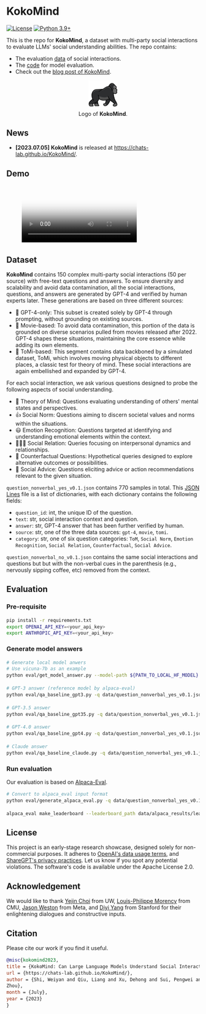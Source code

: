 # KokoMind 

[![License](https://img.shields.io/badge/Code%20License-Apache_2.0-green.svg)](https://github.com/CHATS-lab/KokoMind/blob/main/LICENSE)
[![Python 3.9+](https://img.shields.io/badge/python-3.9+-blue.svg)](https://www.python.org/downloads/release/python-390/)

This is the repo for **KokoMind**, a dataset with multi-party social interactions to evaluate LLMs' social understanding abilities. The repo contains:

- The evaluation [data](https://github.com/CHATS-lab/KokoMind/tree/main/data) of social interactions.
- The [code](https://github.com/CHATS-lab/KokoMind/tree/main/eval) for model evaluation.
- Check out the [blog post of KokoMind](https://chats-lab.github.io/KokoMind).

<!-- [[Project Page](https://chats-lab.github.io/KokoMind/)] [Paper] -->

<p align="center">
    <img src="./website/img/gorilla.png" width="15%"> <br>
  Logo of <b>KokoMind</b>.
</p>

## News

- **[2023.07.05]** **KokoMind** is released at https://chats-lab.github.io/KokoMind/.

## Demo
<figure class="video_container">
  <video controls="true" allowfullscreen="true" poster="website/img/thumbnail.png">
    <source src="./website/video/demo1.mp4" type="video/mp4">
  </video>
</figure>
<!-- [![Alt Text](website/img/thumbnail.png)](./website/video/demo1.mp4) -->


## Dataset

**KokoMind** contains 150 complex multi-party social interactions (50 per source) with free-text questions and answers. To ensure diversity and scalability and avoid data contamination, all the social interactions, questions, and answers are generated by GPT-4 and verified by human experts later. These generations are based on three different sources:

- 🤖 GPT-4-only: This subset is created solely by GPT-4 through prompting, without grounding on existing sources.
- 🎦 Movie-based: To avoid data contamination, this portion of the data is grounded on diverse scenarios pulled from movies released after 2022. GPT-4 shapes these situations, maintaining the core essence while adding its own elements.
- 🧠 ToMi-based: This segment contains data backboned by a simulated dataset, ToMi, which involves moving physical objects to different places, a classic test for theory of mind. These social interactions are again embellished and expanded by GPT-4.

For each social interaction, we ask various questions designed to probe the following aspects of social understanding.

- 🧠 Theory of Mind: Questions evaluating understanding of others' mental states and perspectives.
- 👍 Social Norm: Questions aiming to discern societal values and norms within the situations.
- 😃 Emotion Recognition: Questions targeted at identifying and understanding emotional elements within the context.
- 👨‍👩‍👧 Social Relation: Queries focusing on interpersonal dynamics and relationships.
- 🤔 Counterfactual Questions: Hypothetical queries designed to explore alternative outcomes or possibilities.
- 📝 Social Advice: Questions eliciting advice or action recommendations relevant to the given situation.

`question_nonverbal_yes_v0.1.json` contains 770 samples in total. This [JSON Lines](https://jsonlines.org/) file is a list of dictionaries, with each dictionary contains the following fields:

- `question_id`: int, the unique ID of the question.
- `text`: str, social interaction context and question.
- `answer`: str, GPT-4 answer that has been further verified by human.
- `source`: str, one of the three data sources: `gpt-4`, `movie`, `tomi`.
- `category`: str, one of six question categories: `ToM`, `Social Norm`, `Emotion Recognition`, `Social Relation`, `Counterfactual`, `Social Advice`.

`question_nonverbal_no_v0.1.json` contains the same social interactions and questions but but with the non-verbal cues in the parenthesis (e.g., nervously sipping coffee, etc) removed from the context.

## Evaluation

### Pre-requisite

```bash
pip install -r requirements.txt
export OPENAI_API_KEY=<your_api_key>
export ANTHROPIC_API_KEY=<your_api_key>
```

### Generate model answers

``` bash
# Generate local model anwers
# Use vicuna-7b as an example
python eval/get_model_answer.py --model-path ${PATH_TO_LOCAL_HF_MODEL} --model-id vicuna-7b --question-file data/question_nonverbal_yes_v0.1.jsonl --answer-file data/answer/answer_vicuna-7b.jsonl --num-gpus 8

# GPT-3 answer (reference model by alpaca-eval)
python eval/qa_baseline_gpt3.py -q data/question_nonverbal_yes_v0.1.jsonl -o data/answer/answer_gpt3.jsonl

# GPT-3.5 answer
python eval/qa_baseline_gpt35.py -q data/question_nonverbal_yes_v0.1.jsonl -o data/answer/answer_gpt35.jsonl

# GPT-4.0 answer
python eval/qa_baseline_gpt4.py -q data/question_nonverbal_yes_v0.1.jsonl -o data/answer/answer_gpt4.jsonl

# Claude answer
python eval/qa_baseline_claude.py -q data/question_nonverbal_yes_v0.1.jsonl -o data/answer/answer_claude.jsonl
```

### Run evaluation

Our evaluation is based on [Alpaca-Eval](https://github.com/tatsu-lab/alpaca_eval).

```bash
# Convert to alpaca_eval input format
python eval/generate_alpaca_eval.py -q data/question_nonverbal_yes_v0.1.jsonl -a data/answer/answer_gpt3.jsonl -o data/alpaca_eval/answer_gpt3.json

alpaca_eval make_leaderboard --leaderboard_path data/alpaca_results/leaderboard.csv --all_model_outputs "./data/alpaca_eval/answer_*" --reference_outputs data/alpaca_eval/answer_gpt3.json --is_overwrite_leaderboard True
```

## License

This project is an early-stage research showcase, designed solely for non-commercial purposes. It adheres to [OpenAI's data usage terms](https://openai.com/policies/terms-of-use), and [ShareGPT's privacy practices](https://chrome.google.com/webstore/detail/sharegpt-share-your-chatg/daiacboceoaocpibfodeljbdfacokfjb). Let us know if you spot any potential violations. The software's code is available under the Apache License 2.0.

## Acknowledgement

We would like to thank [Yejin Choi](https://homes.cs.washington.edu/~yejin/) from UW, [Louis-Philippe Morency](https://www.cs.cmu.edu/~morency/) from CMU, [Jason Weston](https://scholar.google.com/citations?user=lMkTx0EAAAAJ&hl=en) from Meta, and [Diyi Yang](https://cs.stanford.edu/~diyiy/) from Stanford for their enlightening dialogues and constructive inputs.

## Citation

Please cite our work if you find it useful.

``` bib
@misc{kokomind2023,
title = {KokoMind: Can Large Language Models Understand Social Interactions?},
url = {https://chats-lab.github.io/KokoMind/},
author = {Shi, Weiyan and Qiu, Liang and Xu, Dehong and Sui, Pengwei and Lu, Pan and Yu,
Zhou},
month = {July},
year = {2023}
}
```
